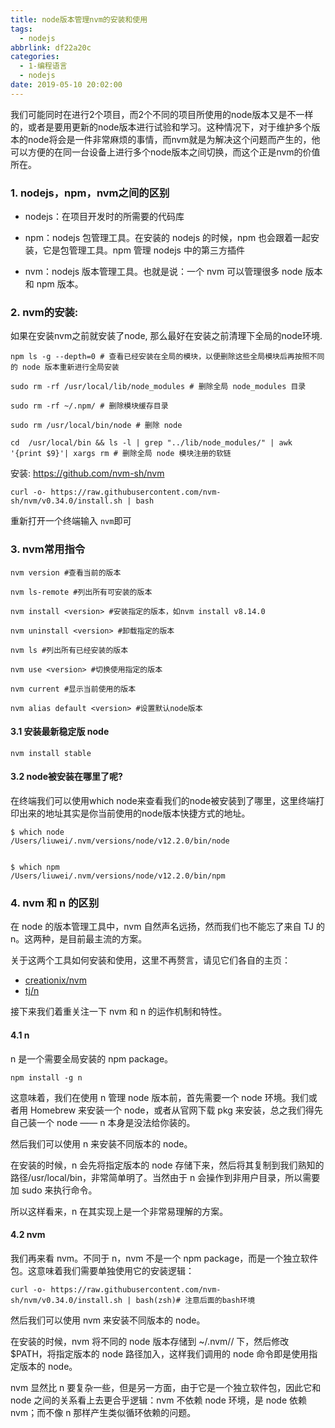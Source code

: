 ```yaml
---
title: node版本管理nvm的安装和使用
tags:
  - nodejs
abbrlink: df22a20c
categories:
  - 1-编程语言
  - nodejs
date: 2019-05-10 20:02:00
---
```




我们可能同时在进行2个项目，而2个不同的项目所使用的node版本又是不一样的，或者是要用更新的node版本进行试验和学习。这种情况下，对于维护多个版本的node将会是一件非常麻烦的事情，而nvm就是为解决这个问题而产生的，他可以方便的在同一台设备上进行多个node版本之间切换，而这个正是nvm的价值所在。



### 1. nodejs，npm，nvm之间的区别

+ nodejs：在项目开发时的所需要的代码库

+ npm：nodejs 包管理工具。在安装的 nodejs 的时候，npm 也会跟着一起安装，它是包管理工具。npm 管理 nodejs 中的第三方插件

+ nvm：nodejs 版本管理工具。也就是说：一个 nvm 可以管理很多 node 版本和 npm 版本。



<!-- more -->

### 2. nvm的安装:

如果在安装nvm之前就安装了node, 那么最好在安装之前清理下全局的node环境.

```shell
npm ls -g --depth=0 # 查看已经安装在全局的模块，以便删除这些全局模块后再按照不同的 node 版本重新进行全局安装

sudo rm -rf /usr/local/lib/node_modules # 删除全局 node_modules 目录

sudo rm -rf ~/.npm/ # 删除模块缓存目录

sudo rm /usr/local/bin/node # 删除 node

cd  /usr/local/bin && ls -l | grep "../lib/node_modules/" | awk '{print $9}'| xargs rm # 删除全局 node 模块注册的软链
```



安装: https://github.com/nvm-sh/nvm

```shell
curl -o- https://raw.githubusercontent.com/nvm-sh/nvm/v0.34.0/install.sh | bash
```

重新打开一个终端输入 `nvm`即可



### 3. nvm常用指令

```shell
nvm version #查看当前的版本

nvm ls-remote #列出所有可安装的版本

nvm install <version> #安装指定的版本，如nvm install v8.14.0

nvm uninstall <version> #卸载指定的版本

nvm ls #列出所有已经安装的版本

nvm use <version> #切换使用指定的版本

nvm current #显示当前使用的版本

nvm alias default <version> #设置默认node版本

```



#### 3.1 安装最新稳定版 node

```shell
nvm install stable  
```



#### 3.2 node被安装在哪里了呢?

在终端我们可以使用which node来查看我们的node被安装到了哪里，这里终端打印出来的地址其实是你当前使用的node版本快捷方式的地址。

```
$ which node
/Users/liuwei/.nvm/versions/node/v12.2.0/bin/node


$ which npm
/Users/liuwei/.nvm/versions/node/v12.2.0/bin/npm
```



### 4. nvm 和 n  的区别

在 node 的版本管理工具中，nvm 自然声名远扬，然而我们也不能忘了来自 TJ 的 n。这两种，是目前最主流的方案。

关于这两个工具如何安装和使用，这里不再赘言，请见它们各自的主页：

- [creationix/nvm](https://github.com/creationix/nvm)
- [tj/n](https://github.com/tj/n)

接下来我们着重关注一下 nvm 和 n 的运作机制和特性。

#### 4.1 n

n 是一个需要全局安装的 npm package。

```shell
npm install -g n
```


这意味着，我们在使用 n 管理 node 版本前，首先需要一个 node 环境。我们或者用 Homebrew 来安装一个 node，或者从官网下载 pkg 来安装，总之我们得先自己装一个 node —— n 本身是没法给你装的。

然后我们可以使用 n 来安装不同版本的 node。

在安装的时候，n 会先将指定版本的 node 存储下来，然后将其复制到我们熟知的路径/usr/local/bin，非常简单明了。当然由于 n 会操作到非用户目录，所以需要加 sudo 来执行命令。

所以这样看来，n 在其实现上是一个非常易理解的方案。



#### 4.2 nvm

我们再来看 nvm。不同于 n，nvm 不是一个 npm package，而是一个独立软件包。这意味着我们需要单独使用它的安装逻辑：

```shell
curl -o- https://raw.githubusercontent.com/nvm-sh/nvm/v0.34.0/install.sh | bash(zsh)# 注意后面的bash环境
```



然后我们可以使用 nvm 来安装不同版本的 node。

在安装的时候，nvm 将不同的 node 版本存储到 ~/.nvm/<version>/ 下，然后修改$PATH，将指定版本的 node 路径加入，这样我们调用的 node 命令即是使用指定版本的 node。

nvm 显然比 n 要复杂一些，但是另一方面，由于它是一个独立软件包，因此它和 node 之间的关系看上去更合乎逻辑：nvm 不依赖 node 环境，是 node 依赖 nvm；而不像 n 那样产生类似循环依赖的问题。


